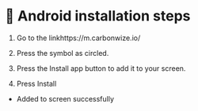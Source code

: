 # 📝 Android installation steps





1. Go to the linkhttps://m.carbonwize.io/
2. ﻿﻿﻿Press the symbol as circled.
3. ﻿﻿﻿Press the Install app button to add it to your screen.





1. Press Install

* Added to screen successfully
